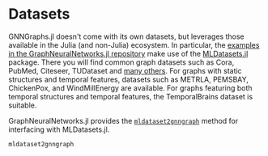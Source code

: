 # Datasets

GNNGraphs.jl doesn't come with its own datasets, but leverages those available in the Julia (and non-Julia) ecosystem. In particular, the [examples in the GraphNeuralNetworks.jl repository](https://github.com/JuliaGraphs/GraphNeuralNetworks.jl/tree/master/examples) make use of the [MLDatasets.jl](https://github.com/JuliaML/MLDatasets.jl) package. There you will find common graph datasets such as Cora, PubMed, Citeseer, TUDataset and [many others](https://juliaml.github.io/MLDatasets.jl/dev/datasets/graphs/).
For graphs with static structures and temporal features, datasets such as METRLA, PEMSBAY, ChickenPox, and WindMillEnergy are available. For graphs featuring both temporal structures and temporal features, the TemporalBrains dataset is suitable.

GraphNeuralNetworks.jl provides the [`mldataset2gnngraph`](@ref) method for interfacing with MLDatasets.jl.

```@docs
mldataset2gnngraph
```
